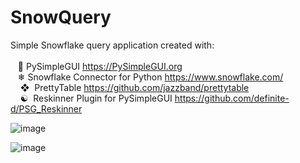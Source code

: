 # SnowQuery
Simple Snowflake query application created with: <br>
<br>
&nbsp;&nbsp;&nbsp;🐍 PySimpleGUI https://PySimpleGUI.org <br>
&nbsp;&nbsp;&nbsp;❄ Snowflake Connector for Python https://www.snowflake.com/ <br>
&nbsp;&nbsp;&nbsp;&nbsp;❖&nbsp;&nbsp;PrettyTable https://github.com/jazzband/prettytable <br>
&nbsp;&nbsp;&nbsp;&nbsp;☯&nbsp;&nbsp;Reskinner Plugin for PySimpleGUI https://github.com/definite-d/PSG_Reskinner
<br>

![image](https://user-images.githubusercontent.com/11447810/197788175-54878697-66a8-4b44-b34a-846621647f84.png)

![image](https://user-images.githubusercontent.com/11447810/197788374-9fb01808-d313-49e8-9ca6-edb0476d5ab8.png)
